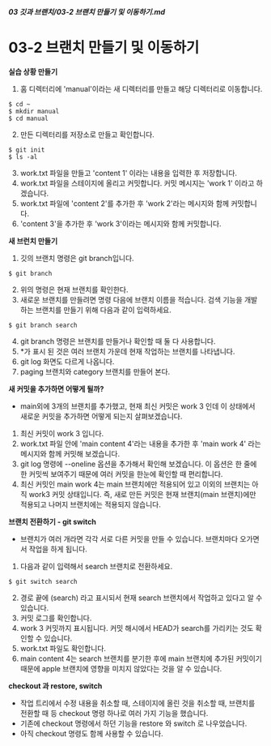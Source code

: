 ***03 깃과 브랜치/03-2 브랜치 만들기 및 이동하기.md***

# 03-2 브랜치 만들기 및 이동하기

**실습 상황 만들기**
1. 홈 디렉터리에 'manual'이라는 새 디렉터리를 만들고 해당 디렉터리로 이동합니다.
```
$ cd ~
$ mkdir manual
$ cd manual
```
2. 만든 디렉터리를 저장소로 만들고 확인합니다.
```
$ git init
$ ls -al
```
3. work.txt 파일을 만들고 'content 1' 이라는 내용을 입력한 후 저장합니다.
4. work.txt 파일을 스테이지에 올리고 커밋합니다. 커밋 메시지는 'work 1' 이라고 하겠습니다.
5. work.txt 파일에 'content 2'를 추가한 후 'work 2'라는 메시지와 함께 커밋합니다.
6. 'content 3'을 추가한 후 'work 3'이라는 메시지와 함께 커밋합니다.

**새 브런치 만들기**
1. 깃의 브랜치 명령은 git branch입니다.
```
$ git branch
```
2. 위의 명령은 현재 브랜치를 확인한다.
3. 새로운 브랜치를 만들려면 명령 다음에 브랜치 이름을 적습니다. 검색 기능을 개발하는 브랜치를 만들기 위해 다음과 같이 입력하세요.
```
$ git branch search
```
4. git branch 명령은 브랜치를 만들거나 확인할 때 둘 다 사용합니다.
5. *가 표시 된 것은 여러 브랜치 가운데 현재 작업하는 브랜치를 나타냅니다.
6. git log 화면도 다르게 나옵니다.
7. paging 브랜치와 category 브랜치를 만들어 본다.

**새 커밋을 추가하면 어떻게 될까?**
- main외에 3개의 브랜치를 추가했고, 현재 최신 커밋은 work 3 인데 이 상태에서 새로운 커밋을 추가하면 어떻게 되는지 살펴보겠습니다.

1. 최신 커밋이 work 3 입니다.
2. work.txt 파일 안에 'main content 4'라는 내용을 추가한 후 'main work 4' 라는 메시지와 함께 커밋해 보겠습니다.
3. git log 명령에 --oneline 옵션을 추가해서 확인해 보겠습니다. 이 옵션은 한 줄에 한 커밋씩 보여주기 때문에 여러 커밋을 한눈에 확인할 때 편리합니다.
4. 최신 커밋인 main work 4는 main 브랜치에만 적용되어 있고 이외의 브랜치는 아직 work3 커밋 상태입니다. 즉, 새로 만든 커밋은 현재 브랜치(main 브랜치)에만 적용되고 나머지 브랜치에는 적용되지 않습니다.

**브랜치 전환하기 - git switch**
- 브랜치가 여러 개라면 각각 서로 다른 커밋을 만들 수 있습니다. 브랜치마다 오가면서 작업을 하게 됩니다.

1. 다음과 같이 입력해서 search 브랜치로 전환하세요.
```
$ git switch search
```

2. 경로 끝에 (search) 라고 표시되서 현재 search 브랜치에서 작업하고 있다고 알 수 있습니다.
3. 커밋 로그를 확인합니다. 
4. work 3 커밋까지 표시됩니다. 커밋 해시에서 HEAD가 search를 가리키는 것도 확인할 수 있습니다.
5. work.txt 파일도 확인합니다.
6. main content 4는 search 브랜치를 분기한 후에 main 브랜치에 추가된 커밋이기 때문에 apple 브랜치에 영향을 미치지 않았다는 것을 알 수 있습니다.

**checkout 과 restore, switch**
- 작업 트리에서 수정 내용을 취소할 때, 스테이지에 올린 것을 취소할 때, 브랜치를 전환할 때 등 checkout 명령 하나로 여러 가지 기능을 했습니다.
- 기존에 checkout 명령에서 하던 기능을 restore 와 switch 로 나우었습니다.
- 아직 checkout 명령도 함께 사용할 수 있습니다.